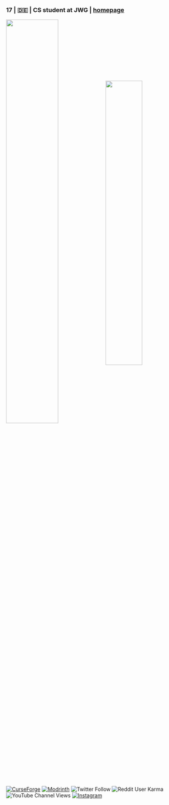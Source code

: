 ### 17 | 🇩🇪 | CS student at JWG | [homepage](https://jonasjones.me)

<a><img align="center" src="https://github-readme-stats.vercel.app/api?username=J-onasJones&show_icons=true&theme=gotham" width="53%"></a>
<a><img align="center" src="https://github-readme-stats.vercel.app/api/top-langs/?username=J-onasJones&layout=compact&theme=dark" width="44.5%"></a>

[![CurseForge](https://img.shields.io/badge/Curseforge-jonas_jones_-edf6d3?style=plastic&labelColor=228B22)](https://www.curseforge.com/members/jonas_jones_/projects)
[![Modrinth](https://img.shields.io/badge/Modrinth-j--onasjones-edf6d3?style=plastic&labelColor=20d76c)](https://modrinth.com/user/j-onasjones)
![Twitter Follow](https://img.shields.io/twitter/follow/Jonas_Jones_?label=Twitter%20%40Jonas_Jones_&style=plastic)
![Reddit User Karma](https://img.shields.io/reddit/user-karma/combined/Jonas_Jones_?color=red&label=Reddit%20u%2FJonas_Jones_&style=plastic)
![YouTube Channel Views](https://img.shields.io/youtube/channel/views/UCVIxvKBIMSMgurYS8pK7fSg?label=Jonas_Jones&style=flat)
[![Instagram](https://img.shields.io/badge/Instagram-__jonas__jones__-edf6d3?style=plastic&labelColor=fb048e)](https://www.instagram.com/_jonas_jones_/)
